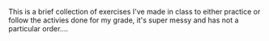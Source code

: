 This is a brief collection of exercises I've made in class to either practice or follow the activies done for my grade, it's super messy and has not a particular order.... 
